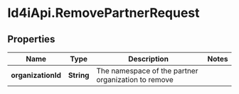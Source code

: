 # Id4iApi.RemovePartnerRequest

## Properties
Name | Type | Description | Notes
------------ | ------------- | ------------- | -------------
**organizationId** | **String** | The namespace of the partner organization to remove | 


